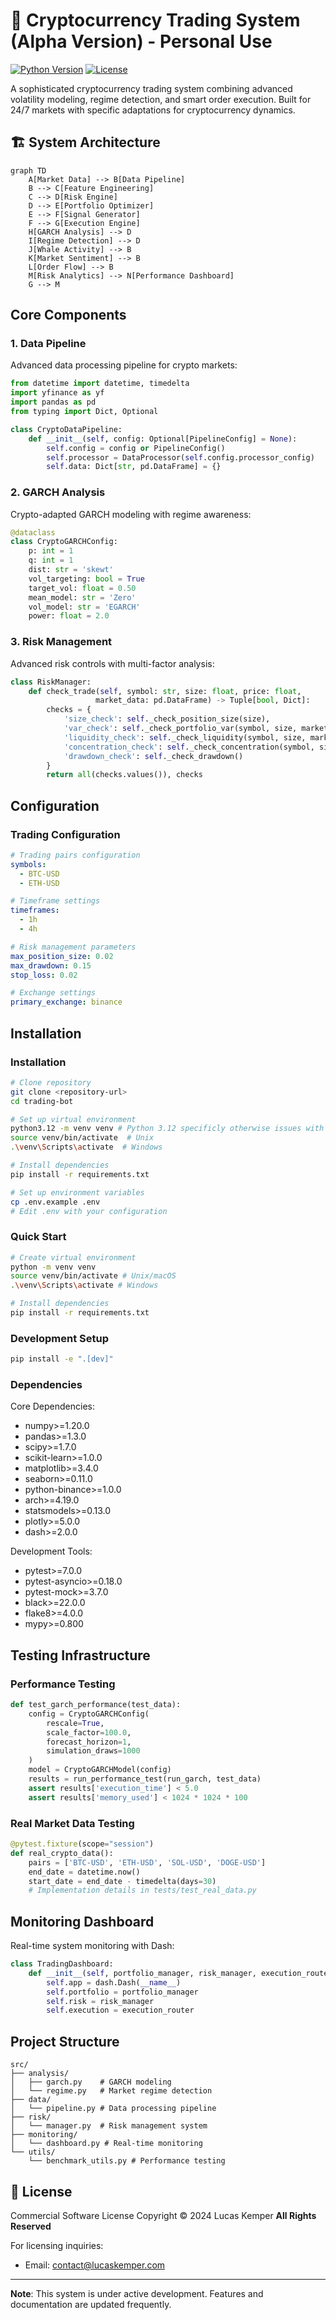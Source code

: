 # 🚀 Cryptocurrency Trading System (Alpha Version) - Personal Use

[![Python Version](https://img.shields.io/badge/python-3.8%2B-blue.svg)](https://www.python.org/downloads/)
[![License](https://img.shields.io/badge/license-Commercial-red.svg)](LICENSE)

A sophisticated cryptocurrency trading system combining advanced volatility modeling, regime detection, and smart order execution. Built for 24/7 markets with specific adaptations for cryptocurrency dynamics.

## 🏗️ System Architecture

```mermaid
graph TD
    A[Market Data] --> B[Data Pipeline]
    B --> C[Feature Engineering]
    C --> D[Risk Engine]
    D --> E[Portfolio Optimizer]
    E --> F[Signal Generator]
    F --> G[Execution Engine]
    H[GARCH Analysis] --> D
    I[Regime Detection] --> D
    J[Whale Activity] --> B
    K[Market Sentiment] --> B
    L[Order Flow] --> B
    M[Risk Analytics] --> N[Performance Dashboard]
    G --> M
```

## Core Components

### 1. Data Pipeline
Advanced data processing pipeline for crypto markets:
```python
from datetime import datetime, timedelta
import yfinance as yf
import pandas as pd
from typing import Dict, Optional

class CryptoDataPipeline:
    def __init__(self, config: Optional[PipelineConfig] = None):
        self.config = config or PipelineConfig()
        self.processor = DataProcessor(self.config.processor_config)
        self.data: Dict[str, pd.DataFrame] = {}
```

### 2. GARCH Analysis
Crypto-adapted GARCH modeling with regime awareness:
```python
@dataclass
class CryptoGARCHConfig:
    p: int = 1
    q: int = 1
    dist: str = 'skewt'
    vol_targeting: bool = True
    target_vol: float = 0.50
    mean_model: str = 'Zero'
    vol_model: str = 'EGARCH'
    power: float = 2.0
```

### 3. Risk Management
Advanced risk controls with multi-factor analysis:
```python
class RiskManager:
    def check_trade(self, symbol: str, size: float, price: float, 
                   market_data: pd.DataFrame) -> Tuple[bool, Dict]:
        checks = {
            'size_check': self._check_position_size(size),
            'var_check': self._check_portfolio_var(symbol, size, market_data),
            'liquidity_check': self._check_liquidity(symbol, size, market_data),
            'concentration_check': self._check_concentration(symbol, size),
            'drawdown_check': self._check_drawdown()
        }
        return all(checks.values()), checks
```

## Configuration

### Trading Configuration
```yaml
# Trading pairs configuration
symbols:
  - BTC-USD
  - ETH-USD

# Timeframe settings
timeframes:
  - 1h
  - 4h

# Risk management parameters
max_position_size: 0.02
max_drawdown: 0.15
stop_loss: 0.02

# Exchange settings
primary_exchange: binance
```

## Installation

### Installation

```bash
# Clone repository
git clone <repository-url>
cd trading-bot

# Set up virtual environment
python3.12 -m venv venv # Python 3.12 specificly otherwise issues with dependencies
source venv/bin/activate  # Unix
.\venv\Scripts\activate  # Windows

# Install dependencies
pip install -r requirements.txt

# Set up environment variables
cp .env.example .env
# Edit .env with your configuration
```
### Quick Start
```bash
# Create virtual environment
python -m venv venv
source venv/bin/activate # Unix/macOS
.\venv\Scripts\activate # Windows

# Install dependencies
pip install -r requirements.txt
```

### Development Setup
```bash
pip install -e ".[dev]"
```

### Dependencies

Core Dependencies:
- numpy>=1.20.0
- pandas>=1.3.0
- scipy>=1.7.0
- scikit-learn>=1.0.0
- matplotlib>=3.4.0
- seaborn>=0.11.0
- python-binance>=1.0.0
- arch>=4.19.0
- statsmodels>=0.13.0
- plotly>=5.0.0
- dash>=2.0.0

Development Tools:
- pytest>=7.0.0
- pytest-asyncio>=0.18.0
- pytest-mock>=3.7.0
- black>=22.0.0
- flake8>=4.0.0
- mypy>=0.800

## Testing Infrastructure

### Performance Testing
```python
def test_garch_performance(test_data):
    config = CryptoGARCHConfig(
        rescale=True,
        scale_factor=100.0,
        forecast_horizon=1,
        simulation_draws=1000
    )
    model = CryptoGARCHModel(config)
    results = run_performance_test(run_garch, test_data)
    assert results['execution_time'] < 5.0
    assert results['memory_used'] < 1024 * 1024 * 100
```

### Real Market Data Testing
```python
@pytest.fixture(scope="session")
def real_crypto_data():
    pairs = ['BTC-USD', 'ETH-USD', 'SOL-USD', 'DOGE-USD']
    end_date = datetime.now()
    start_date = end_date - timedelta(days=30)
    # Implementation details in tests/test_real_data.py
```

## Monitoring Dashboard
Real-time system monitoring with Dash:
```python
class TradingDashboard:
    def __init__(self, portfolio_manager, risk_manager, execution_router):
        self.app = dash.Dash(__name__)
        self.portfolio = portfolio_manager
        self.risk = risk_manager
        self.execution = execution_router
```

## Project Structure
```
src/
├── analysis/
│   ├── garch.py    # GARCH modeling
│   └── regime.py   # Market regime detection
├── data/
│   └── pipeline.py # Data processing pipeline
├── risk/
│   └── manager.py  # Risk management system
├── monitoring/
│   └── dashboard.py # Real-time monitoring
└── utils/
    └── benchmark_utils.py # Performance testing
```

## 📄 License

Commercial Software License
Copyright © 2024 Lucas Kemper
**All Rights Reserved**

For licensing inquiries:
- Email: contact@lucaskemper.com

---
**Note**: This system is under active development. Features and documentation are updated frequently.
